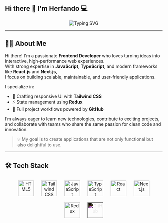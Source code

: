 ## Hi there 👋 I'm Herfando 💻  

<p align="center">
  <img src="https://readme-typing-svg.herokuapp.com?font=Orbitron&size=30&duration=3000&pause=1000&color=F700FF&center=true&vCenter=true&width=600&lines=🚀+Front+End+Developer+🚀" alt="Typing SVG" />
</p>

---

## 👨‍💻 About Me  

Hi there! I'm a passionate **Frontend Developer** who loves turning ideas into interactive, high-performance web experiences.  
With strong expertise in **JavaScript**, **TypeScript**, and modern frameworks like **React.js** and **Next.js**,  
I focus on building scalable, maintainable, and user-friendly applications.  

I specialize in:
- 🎨 Crafting responsive UI with **Tailwind CSS**  
- ⚡ State management using **Redux**  
- 🚀 Full project workflows powered by **GitHub**  

I’m always eager to learn new technologies, contribute to exciting projects, and collaborate with teams who share the same passion for clean code and innovation.  

> 💡 My goal is to create applications that are not only functional but also delightful to use.  

---

## 🛠️ Tech Stack  

<p align="center">
  <!-- HTML5 -->
  <img src="https://cdn.jsdelivr.net/gh/devicons/devicon/icons/html5/html5-original.svg" alt="HTML5" title="HTML5" width="50" height="50" style="margin: 10px;"/>
  <!-- Tailwind CSS -->
  <img src="https://cdn.jsdelivr.net/gh/devicons/devicon/icons/tailwindcss/tailwindcss-original.svg" alt="Tailwind CSS" title="Tailwind CSS" width="50" height="50" style="margin: 10px;"/>
  <!-- JavaScript -->
  <img src="https://cdn.jsdelivr.net/gh/devicons/devicon/icons/javascript/javascript-original.svg" alt="JavaScript" title="JavaScript" width="50" height="50" style="margin: 10px;"/>
  <!-- TypeScript -->
  <img src="https://cdn.jsdelivr.net/gh/devicons/devicon/icons/typescript/typescript-original.svg" alt="TypeScript" title="TypeScript" width="50" height="50" style="margin: 10px;"/>
  <!-- React -->
  <img src="https://cdn.jsdelivr.net/gh/devicons/devicon/icons/react/react-original.svg" alt="React" title="React" width="50" height="50" style="margin: 10px;"/>
  <!-- Next.js -->
  <img src="https://cdn.jsdelivr.net/gh/devicons/devicon/icons/nextjs/nextjs-original.svg" alt="Next.js" title="Next.js" width="50" height="50" style="margin: 10px;"/>
  <!-- Redux -->
  <img src="https://cdn.jsdelivr.net/gh/devicons/devicon/icons/redux/redux-original.svg" alt="Redux" title="Redux" width="50" height="50" style="margin: 10px;"/>
  <!-- GitHub (white version biar kelihatan di dark mode) -->
  <img src="https://cdn.jsdelivr.net/gh/devicons/devicon/icons/github/github-original-wordmark.svg" alt="GitHub" title="GitHub" width="50" height="50" style="margin: 10px; filter: invert(1);"/>
</p>
